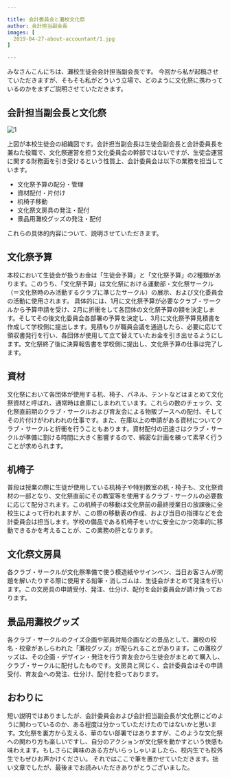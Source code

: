 ```yaml
---

title: 会計委員会と灘校文化祭
author: 会計担当副会長
images: [
  2019-04-27-about-accountant/1.jpg
]

---
```


みなさんこんにちは、灘校生徒会会計担当副会長です。
今回から私が起稿させていただきますが、そもそも私がどういう立場で、どのように文化祭に携わっているのかをまずご説明させていただきます。

## 会計担当副会長と文化祭

![1](../../../_nuxt/assets/img/blog/2019-04-27-about-accoutant/1.jpg)

上図が本校生徒会の組織図です。会計担当副会長は生徒会副会長と会計委員長を兼ねた役職で、文化祭運営を担う文化委員会の幹部ではないですが、生徒会運営に関する財務面を引き受けるという性質上、会計委員会は以下の業務を担当しています。


- 文化祭予算の配分・管理
- 資材配付・片付け
- 机椅子移動
- 文化祭文房具の発注・配付
- 景品用灘校グッズの発注・配付

これらの具体的内容について、説明させていただきます。

## 文化祭予算
本校において生徒会が扱うお金は「生徒会予算」と「文化祭予算」の2種類があります。このうち、「文化祭予算」は文化祭における運動部・文化祭サークル（＝文化祭時のみ活動するクラブに準じたサークル）の展示、および文化委員会の活動に使用されます。
具体的には、1月に文化祭予算が必要なクラブ・サークルから予算申請を受け、2月に折衝をして各団体の文化祭予算の額を決定します。そしてその後文化委員会各部署の予算を決定し、3月に文化祭予算見積書を作成して学校側に提出します。見積もりが職員会議を通過したら、必要に応じて領収書発行を行い、各団体が使用して立て替えていたお金を引き出せるようにします。文化祭終了後に決算報告書を学校側に提出し、文化祭予算の仕事は完了します。

## 資材
文化祭において各団体が使用する机、椅子、パネル、テントなどはまとめて文化祭資材と呼ばれ、通常時は倉庫にしまわれています。これらの数のチェック、文化祭直前期のクラブ・サークルおよび育友会による物販ブースへの配付、そしてその片付けがわれわれの仕事です。また、在庫以上の申請がある資材についてクラブ・サークルと折衝を行うこともあります。資材配付の迅速さはクラブ・サークルが準備に割ける時間に大きく影響するので、綿密な計画を練って素早く行うことが求められます。

## 机椅子
普段は授業の際に生徒が使用している机椅子や特別教室の机・椅子も、文化祭資材の一部となり、文化祭直前にその教室等を使用するクラブ・サークルの必要数に応じて配分されます。この机椅子の移動は文化祭前の最終授業日の放課後に全校生によって行われますが、この際の移動表の作成、および当日の指揮などを会計委員会は担当します。学校の備品である机椅子をいかに安全にかつ効率的に移動できるかを考えることが、この業務の肝となります。

## 文化祭文房具
各クラブ・サークルが文化祭準備で使う模造紙やサインペン、当日お客さんが問題を解いたりする際に使用する鉛筆・消しゴムは、生徒会がまとめて発注を行います。この文房具の申請受付、発注、仕分け、配付を会計委員会が請け負っております。

## 景品用灘校グッズ
各クラブ・サークルのクイズ企画や部員対局企画などの景品として、灘校の校名・校章があしらわれた「灘校グッズ」が配られることがあります。この灘校グッズは、その企画・デザイン・発注を行う育友会から生徒会がまとめて購入し、クラブ・サークルに配付したものです。文房具と同じく、会計委員会はその申請受付、育友会への発注、仕分け、配付を担っております。

## おわりに
短い説明ではありましたが、会計委員会および会計担当副会長が文化祭にどのように関わっているのか、ある程度は分かっていただけたのではないかと思います。文化祭を裏方から支える、華のない部署ではありますが、このような文化祭への関わり方も楽しいですし、自分のアクションが文化祭を動かすという快感も味わえます。もしさらに興味のある方がいらっしゃいましたら、校内生でも校外生でもぜひお声かけください。
それではここで筆を置かせていただきます。拙い文章でしたが、最後までお読みいただきありがとうございました。